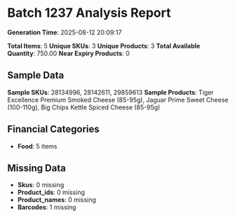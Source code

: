 # Batch 1237 Analysis Report

**Generation Time**: 2025-08-12 20:09:17

**Total Items**: 5
**Unique SKUs**: 3
**Unique Products**: 3
**Total Available Quantity**: 750.00
**Near Expiry Products**: 0

## Sample Data
**Sample SKUs**: 28134996, 28142611, 29859613
**Sample Products**: Tiger Excellence Premium Smoked Cheese (85-95g), Jaguar Prime Sweet Cheese (100-110g), Big Chips Kettle Spiced Cheese (85-95g)

## Financial Categories
- **Food**: 5 items

## Missing Data
- **Skus**: 0 missing
- **Product_ids**: 0 missing
- **Product_names**: 0 missing
- **Barcodes**: 1 missing
